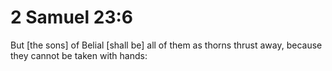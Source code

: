 # 2 Samuel 23:6

But [the sons] of Belial [shall be] all of them as thorns thrust away, because they cannot be taken with hands: